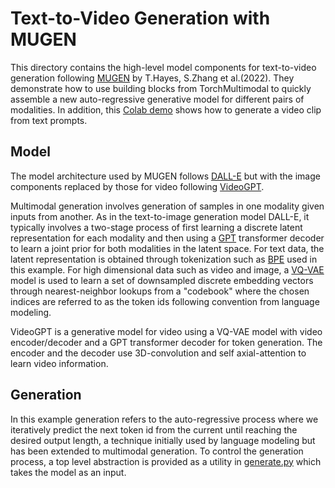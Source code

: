 # Text-to-Video Generation with MUGEN

This directory contains the high-level model components for text-to-video generation following [MUGEN](https://arxiv.org/abs/2204.08058) by T.Hayes, S.Zhang et al.(2022).
They demonstrate how to use building blocks from TorchMultimodal to quickly assemble a new auto-regressive generative model for different pairs of modalities.
In addition, this [Colab demo](https://colab.research.google.com/drive/1C3ZbH_l19g_KqW3CPeX2-8Q2sOUCpmZo?usp=sharing) shows how to generate a video clip from text prompts.

## Model
The model architecture used by MUGEN follows [DALL-E](https://arxiv.org/abs/2102.12092) but with the image components replaced by those for video following [VideoGPT](https://arxiv.org/abs/2104.10157).

Multimodal generation involves generation of samples in one modality given inputs from another. As in the text-to-image generation model DALL-E, it typically involves a two-stage process of first learning a discrete latent representation for each modality and then using a [GPT](https://openai.com/blog/language-unsupervised/) transformer decoder to learn a joint prior for both modalities in the latent space. For text data, the latent representation is obtained through tokenization such as [BPE](https://en.wikipedia.org/wiki/Byte_pair_encoding) used in this example. For high dimensional data such as video and image, a [VQ-VAE](https://arxiv.org/abs/1711.00937) model is used to learn a set of downsampled discrete embedding vectors through nearest-neighbor lookups from a "codebook" where the chosen indices are referred to as the token ids following convention from language modeling.

VideoGPT is a generative model for video using a VQ-VAE model with video encoder/decoder and a GPT transformer decoder for token generation. The encoder and the decoder use 3D-convolution and self axial-attention to learn video information.

## Generation
In this example generation refers to the auto-regressive process where we iteratively predict the next token id from the current until reaching the desired output length, a technique initially used by language modeling but has been extended to multimodal generation. To control the generation process, a top level abstraction is provided as a utility in [generate.py](https://github.com/facebookresearch/multimodal/blob/main/torchmultimodal/utils/generate.py) which takes the model as an input.
